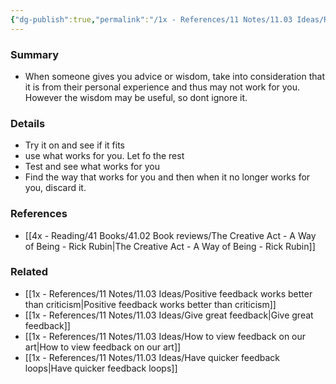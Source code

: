 ```yaml
---
{"dg-publish":true,"permalink":"/1x - References/11 Notes/11.03 Ideas/Receive wisdom skillfully/","title":"Receive wisdom skillfully","created":"2023-03-26T21:39:07.000+03:00","updated":"2024-02-14T20:18:24.916+03:00"}
---
```



### Summary
- When someone gives you advice or wisdom, take into consideration that it is from their personal experience and thus may not work for you. However the wisdom may be useful, so dont ignore it.

### Details
- Try it on and see if it fits
- use what works for you. Let fo the rest
- Test and see what works for you
- Find the way that works for you and then when it no longer works for you, discard it.

### References
- [[4x - Reading/41 Books/41.02 Book reviews/The Creative Act - A Way of Being - Rick Rubin\|The Creative Act - A Way of Being - Rick Rubin]]

### Related
- [[1x - References/11 Notes/11.03 Ideas/Positive feedback works better than criticism\|Positive feedback works better than criticism]]
- [[1x - References/11 Notes/11.03 Ideas/Give great feedback\|Give great feedback]]
- [[1x - References/11 Notes/11.03 Ideas/How to view feedback on our art\|How to view feedback on our art]]
- [[1x - References/11 Notes/11.03 Ideas/Have quicker feedback loops\|Have quicker feedback loops]]